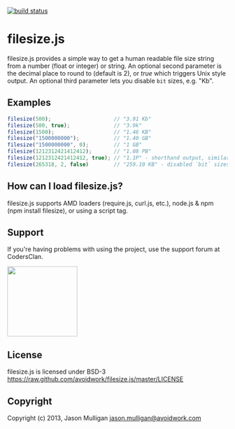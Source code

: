 [![build status](https://secure.travis-ci.org/avoidwork/filesize.js.png)](http://travis-ci.org/avoidwork/filesize.js)
# filesize.js

filesize.js provides a simple way to get a human readable file size string from a number (float or integer) or string.  An optional second parameter is the decimal place to round to (default is 2), or _true_ which triggers Unix style output. An optional third parameter lets you disable `bit` sizes, e.g. "Kb".

## Examples

```javascript
filesize(500);                    // "3.91 Kb"
filesize(500, true);              // "3.9k"
filesize(1500);                   // "1.46 KB"
filesize("1500000000");           // "1.40 GB"
filesize("1500000000", 0);        // "1 GB"
filesize(1212312421412412);       // "1.08 PB"
filesize(1212312421412412, true); // "1.1P" - shorthand output, similar to "ls -h"
filesize(265318, 2, false)        // "259.10 KB" - disabled `bit` sizes with third argument
```

## How can I load filesize.js?

filesize.js supports AMD loaders (require.js, curl.js, etc.), node.js & npm (npm install filesize), or using a script tag.

## Support

If you're having problems with using the project, use the support forum at CodersClan.

<a href="http://codersclan.net/forum/index.php?repo_id=10"><img src="http://www.codersclan.net/graphics/getSupport_blue_big.png" width="160"></a>

## License

filesize.js is licensed under BSD-3 https://raw.github.com/avoidwork/filesize.js/master/LICENSE

## Copyright

Copyright (c) 2013, Jason Mulligan <jason.mulligan@avoidwork.com>
